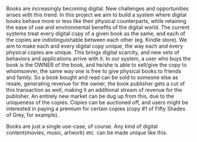 Books are increasingly becoming digital. New challenges and opportunities arises with this trend.
In this project we aim to build a system where digital books behave more or less like their physical counterparts,
while retaining the ease of use and environmental benefits of the digital world.
The current systems treat every digital copy of a given book as the same, and each of the copies
are indistinguishable between each other (eg. Kindle store).
We aim to make each and every digital copy unique, the way each and every physical copies are unique.
This brings digital scarcity, and new sets of behaviors and applications arrive with it.
In our system, a user who buys the book is the OWNER of the book, and he/she is able to sell/give the copy
to whomsoever, the same way one is free to give physical books to friends and family. So a book bought and read can be sold
to someone else as resale, generating revenue for the owner, the book publisher gets a cut of this transaction as well,
making it an additional stream of revenue for the publisher.
An entirely new market can be dug up from this, due to the uniqueness of the copies. Copies can be auctioned off,
and users might be interested in paying a premium for certain copies (copy #1 of Fifty Shades of Grey, for example).

Books are just a single use-case, of course. Any kind of digital content(movies, music, artwork) etc. can be made unique like this.